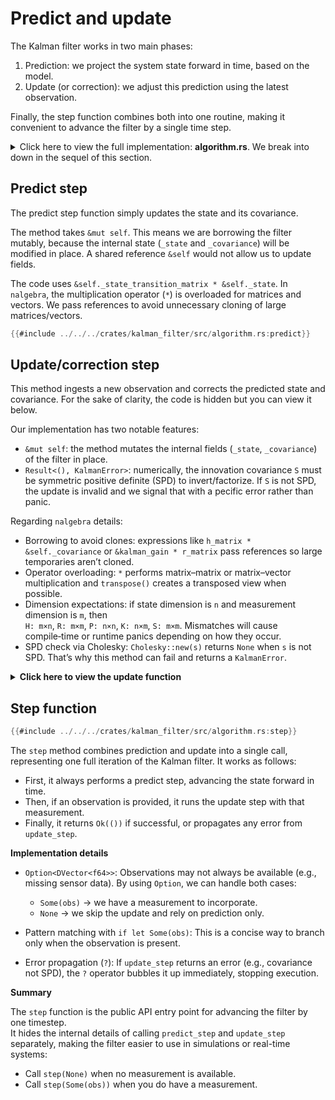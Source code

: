 # Predict and update

The Kalman filter works in two main phases:  
1. Prediction: we project the system state forward in time, based on the model.  
2. Update (or correction): we adjust this prediction using the latest observation.  

Finally, the step function combines both into one routine, making it convenient to advance the filter by a single time step.

<details>
<summary>Click here to view the full implementation: <b>algorithm.rs</b>. We break into down in the sequel of this section. </summary>

```rust
{{#include ../../../crates/kalman_filter/src/algorithm.rs}}
```
</details>

## Predict step

The predict step function simply updates the state and its covariance. 

The method takes `&mut self`. This means we are borrowing the filter mutably, because the internal state (`_state` and `_covariance`) will be modified in place. A shared reference `&self` would not allow us to update fields.  

The code uses `&self._state_transition_matrix * &self._state`. In `nalgebra`, the multiplication operator (`*`) is overloaded for matrices and vectors. We pass references to avoid unnecessary cloning of large matrices/vectors.

```rust
{{#include ../../../crates/kalman_filter/src/algorithm.rs:predict}}
```

## Update/correction step

This method ingests a new observation and corrects the predicted state and covariance. For the sake of clarity, the code is hidden but you can view it below.

Our implementation has two notable features:

- `&mut self`: the method mutates the internal fields (`_state`, `_covariance`) of the filter in place.
- `Result<(), KalmanError>`: numerically, the innovation covariance `S` must be symmetric positive definite (SPD) to invert/factorize. If `S` is not SPD, the update is invalid and we signal that with a pecific error rather than panic.

Regarding `nalgebra` details:

- Borrowing to avoid clones: expressions like `h_matrix * &self._covariance` or `&kalman_gain * r_matrix` pass references so large temporaries aren’t cloned.
- Operator overloading: `*` performs matrix–matrix or matrix–vector multiplication and `transpose()` creates a transposed view when possible.
- Dimension expectations: if state dimension is `n` and measurement dimension is `m`, then  
  `H: m×n`, `R: m×m`, `P: n×n`, `K: n×m`, `S: m×m`. Mismatches will cause compile‑time or runtime panics depending on how they occur.
- SPD check via Cholesky: `Cholesky::new(s)` returns `None` when `s` is not SPD. That’s why this method can fail and returns a `KalmanError`.

<details>
<summary><b>Click here to view the update function</b> </summary>

```rust
{{#include ../../../crates/kalman_filter/src/algorithm.rs:update}}
```
</details>


## Step function

```rust
{{#include ../../../crates/kalman_filter/src/algorithm.rs:step}}
```

The `step` method combines prediction and update into a single call, representing one full iteration of the Kalman filter. It works as follows:

- First, it always performs a predict step, advancing the state forward in time.
- Then, if an observation is provided, it runs the update step with that measurement.
- Finally, it returns `Ok(())` if successful, or propagates any error from `update_step`.

**Implementation details**

- `Option<DVector<f64>>`: Observations may not always be available (e.g., missing sensor data). By using `Option`, we can handle both cases:  
  - `Some(obs)` → we have a measurement to incorporate.  
  - `None` → we skip the update and rely on prediction only.  

- Pattern matching with `if let Some(obs)`: This is a concise way to branch only when the observation is present.  

- Error propagation (`?`): If `update_step` returns an error (e.g., covariance not SPD), the `?` operator bubbles it up immediately, stopping execution.  

**Summary**

The `step` function is the public API entry point for advancing the filter by one timestep.  
It hides the internal details of calling `predict_step` and `update_step` separately, making the filter easier to use in simulations or real-time systems:

- Call `step(None)` when no measurement is available.  
- Call `step(Some(obs))` when you do have a measurement.  
